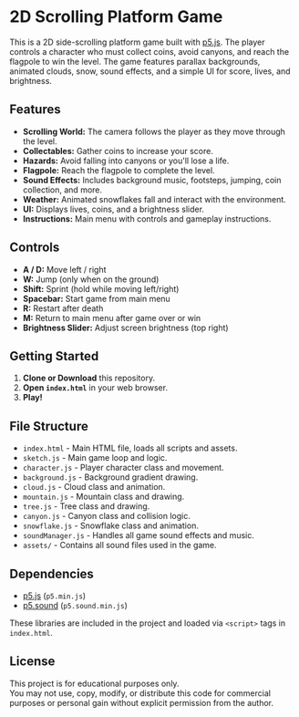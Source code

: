 # 2D Scrolling Platform Game

This is a 2D side-scrolling platform game built with [p5.js](https://p5js.org/). The player controls a character who must collect coins, avoid canyons, and reach the flagpole to win the level. The game features parallax backgrounds, animated clouds, snow, sound effects, and a simple UI for score, lives, and brightness.

## Features

- **Scrolling World:** The camera follows the player as they move through the level.
- **Collectables:** Gather coins to increase your score.
- **Hazards:** Avoid falling into canyons or you'll lose a life.
- **Flagpole:** Reach the flagpole to complete the level.
- **Sound Effects:** Includes background music, footsteps, jumping, coin collection, and more.
- **Weather:** Animated snowflakes fall and interact with the environment.
- **UI:** Displays lives, coins, and a brightness slider.
- **Instructions:** Main menu with controls and gameplay instructions.

## Controls

- **A / D:** Move left / right
- **W:** Jump (only when on the ground)
- **Shift:** Sprint (hold while moving left/right)
- **Spacebar:** Start game from main menu
- **R:** Restart after death
- **M:** Return to main menu after game over or win
- **Brightness Slider:** Adjust screen brightness (top right)

## Getting Started

1. **Clone or Download** this repository.
2. **Open `index.html`** in your web browser.
3. **Play!**

## File Structure

- `index.html` - Main HTML file, loads all scripts and assets.
- `sketch.js` - Main game loop and logic.
- `character.js` - Player character class and movement.
- `background.js` - Background gradient drawing.
- `cloud.js` - Cloud class and animation.
- `mountain.js` - Mountain class and drawing.
- `tree.js` - Tree class and drawing.
- `canyon.js` - Canyon class and collision logic.
- `snowflake.js` - Snowflake class and animation.
- `soundManager.js` - Handles all game sound effects and music.
- `assets/` - Contains all sound files used in the game.

## Dependencies

- [p5.js](https://p5js.org/) (`p5.min.js`)
- [p5.sound](https://p5js.org/reference/#/libraries/p5.sound) (`p5.sound.min.js`)

These libraries are included in the project and loaded via `<script>` tags in `index.html`.

## License

This project is for educational purposes only.  
You may not use, copy, modify, or distribute this code for commercial purposes or personal gain without explicit permission from the author.
